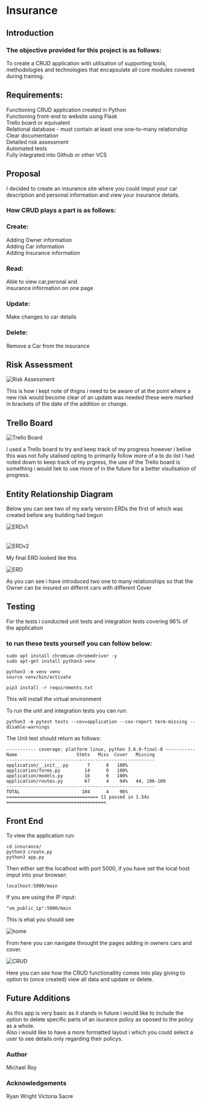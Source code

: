 # Insurance

## Introduction

### The objective provided for this project is as follows:

To create a CRUD application with utilisation of supporting tools, methodologies and technologies that encapsulate all core modules covered during training.

## Requirements:

Functioning CRUD application created in Python<br>
Functioning front-end to website using Flask<br>
Trello board or equivalent<br>
Relational database - must contain at least one one-to-many relationship<br>
Clear documentation<br>
Detailed risk assessment<br>
Automated tests<br>
Fully integrated into Github or other VCS<br>

## Proposal

I decided to create an insurance site where you could imput your car description and personal information and view your insurance details.

###  How CRUD plays a part is as follows:

### Create:
Adding Owner information <br>
Adding Car information<br>
Adding Insurance information
    
### Read:
Able to view car,peronal and <br>
insurance information on one page

### Update:
Make changes to car details
    

### Delete:
Remove a Car from the insurance


## Risk Assessment

![Risk Assessment](images/risk_assesment.png)

This is how i kept note of thigns i need to be aware of at the point where a new risk would become clear of an update was needed these were marked in brackets of the date of the addition or change.

## Trello Board

![Trello Board](images/Trello.png)

I used a Trello board to try and keep track of my progress however i belive this was not fully utalised opting to primarily follow more of a to do list i had noted down to keep track of my prgress, the use of the Trello board is something i would liek to use more of in the future for a better visulisation of progress.

## Entity Relationship Diagram 

Below you can see two of my early version ERDs the first of which was created before any building had begun

![ERDv1](images/ERD_concept_v1.png)<br><br><br>
![ERDv2](images/ERD_concept_v2.png)

My final ERD looked like this

![ERD](images/ERD.png)

As you can see i have introduced two one to many relationships so that the Owner can be insured on differnt cars with different Cover

## Testing

For the tests i conducted unit tests and integration tests covering 96% of the application

### to run these tests yourself you can follow below:

    sudo apt install chromium-chromedriver -y
    sudo apt-get install python3-venv

    python3 -m venv venv
    source venv/bin/activate

    pip3 install -r requirements.txt

This will install the virtual environment

To run the unit and integration tests you can run:

    python3 -m pytest tests --cov=application --cov-report term-missing --disable-warnings
The Unit test should return as follows:

    ----------- coverage: platform linux, python 3.6.9-final-0 -----------
    Name                      Stmts   Miss  Cover   Missing
    -------------------------------------------------------
    application/__init__.py       7      0   100%
    application/forms.py         14      0   100%
    application/models.py        16      0   100%
    application/routes.py        67      4    94%   44, 106-109
    -------------------------------------------------------
    TOTAL                       104      4    96%
    ================================== 11 passed in 1.54s =====================================


## Front End

To view the application run:

    cd insurance/
    python3 create.py
    python3 app.py

Then either set the localhost with port 5000, if you have set the local host imput into your browser:

    localhost:5000/main

If you are using the IP input:

    "vm_public_ip":5000/main

This is ehat you should see

![home](images/home_page.png)

From here you can navigate throught the pages adding in owners cars and cover.

![CRUD](images/CRUD.png)

Here you can see how the CRUD functionallity comes into play giving to option to (once created) view all data and update or delete.

## Future Additions

As this app is very basic as it stands in future i would like to include the option to delete specific parts of an isurance policy as oposed to the policy as a whole.<br>
Also i would like to have a more formatted layout i which you could select a user to see details only regarding their policys.

### Author

Michael Roy

### Acknowledgements

Ryan Wright
Victoria Sacre